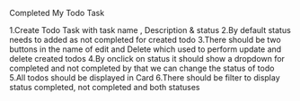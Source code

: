 Completed My Todo Task

1.Create Todo Task with task name , Description & status 2.By default status needs to added as not completed for created todo 3.There should be two buttons in the name of edit and Delete which used to perform update and delete created todos 4.By onclick on status it should show a dropdown for completed and not completed by that we can change the status of todo 5.All todos should be displayed in Card 6.There should be filter to display status completed, not completed and both statuses